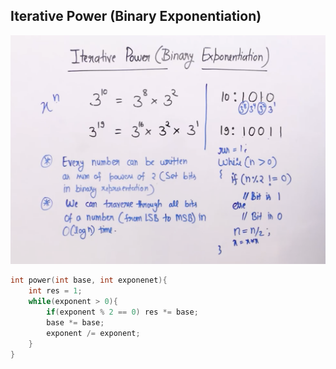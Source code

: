 ## Iterative Power (Binary Exponentiation)

![Iterative-powerDefined](../assets/images/Iterative-power.png)

```cpp
int power(int base, int exponenet){
	int res = 1;
	while(exponent > 0){
		if(exponent % 2 == 0) res *= base;
		base *= base;
		exponent /= exponent;
	}
}
```